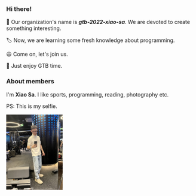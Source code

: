### Hi there!

:wave: Our organization's name is ***gtb-2022-xiao-sa***. We are devoted to create something interesting.

:label: Now, we are learning some fresh knowledge about programming.

:smiley: Come on, let's join us.

:handshake: Just enjoy GTB time.

### About members

I'm **Xiao Sa**. I like sports, programming, reading, photography etc.

PS: This is my selfie. 

<img src="assets/me.jpeg"  width="30%" alt="me"/>
